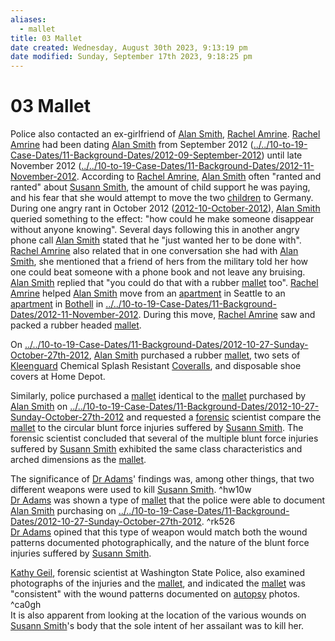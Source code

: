 ```yaml
---
aliases:
  - mallet
title: 03 Mallet
date created: Wednesday, August 30th 2023, 9:13:19 pm
date modified: Sunday, September 17th 2023, 9:18:25 pm
---
```


# 03 Mallet

Police also contacted an ex-girlfriend of [Alan Smith](../../70-to-79-People/72-Suspects-and-People-of-Interest/01%20Alan%20Smith.md), [Rachel Amrine](../../70-to-79-People/73-Family-and-Friends/04%20Rachel%20Amrine.md). [Rachel Amrine](../../70-to-79-People/73-Family-and-Friends/04%20Rachel%20Amrine.md) had been dating [Alan Smith](../../70-to-79-People/72-Suspects-and-People-of-Interest/01%20Alan%20Smith.md) from September 2012 ([../../10-to-19-Case-Dates/11-Background-Dates/2012-09-September-2012](../../10-to-19-Case-Dates/11-Background-Dates/2012-09-September-2012.md)) until late November 2012 ([../../10-to-19-Case-Dates/11-Background-Dates/2012-11-November-2012](../../10-to-19-Case-Dates/11-Background-Dates/2012-11-November-2012.md). According to [Rachel Amrine](../../70-to-79-People/73-Family-and-Friends/04%20Rachel%20Amrine.md), [Alan Smith](../../70-to-79-People/72-Suspects-and-People-of-Interest/01%20Alan%20Smith.md) often "ranted and ranted" about [Susann Smith](../../70-to-79-People/71-Victims/01%20Susann%20Smith.md), the amount of child support he was paying, and his fear that she would attempt to move the two [children](../../70-to-79-People/73-Family-and-Friends/07%20Children.md) to Germany. During one angry rant in October 2012 ([2012-10-October-2012](../../10-to-19-Case-Dates/11-Background-Dates/2012-10-October-2012.md)), [Alan Smith](../../70-to-79-People/72-Suspects-and-People-of-Interest/01%20Alan%20Smith.md) queried something to the effect: "how could he make someone disappear without anyone knowing". Several days following this in another angry phone call [Alan Smith](../../70-to-79-People/72-Suspects-and-People-of-Interest/01%20Alan%20Smith.md) stated that he "just wanted her to be done with". [Rachel Amrine](../../70-to-79-People/73-Family-and-Friends/04%20Rachel%20Amrine.md) also related that in one conversation she had with [Alan Smith](../../70-to-79-People/72-Suspects-and-People-of-Interest/01%20Alan%20Smith.md), she mentioned that a friend of hers from the military told her how one could beat someone with a phone book and not leave any bruising. [Alan Smith](../../70-to-79-People/72-Suspects-and-People-of-Interest/01%20Alan%20Smith.md) replied that "you could do that with a rubber [mallet](../../60-to-69-Evidence/63-Physical/03%20Mallet.md) too". [Rachel Amrine](../../70-to-79-People/73-Family-and-Friends/04%20Rachel%20Amrine.md) helped [Alan Smith](../../70-to-79-People/72-Suspects-and-People-of-Interest/01%20Alan%20Smith.md) move from an [apartment](../../50-to-59-Investigation/52-Key-Locations/05-Apartment.md) in Seattle to an [apartment](../../50-to-59-Investigation/52-Key-Locations/05-Apartment.md) in [Bothell](../../50-to-59-Investigation/52-Key-Locations/04-Bothell.md) in [../../10-to-19-Case-Dates/11-Background-Dates/2012-11-November-2012](../../10-to-19-Case-Dates/11-Background-Dates/2012-11-November-2012.md). During this move, [Rachel Amrine](../../70-to-79-People/73-Family-and-Friends/04%20Rachel%20Amrine.md) saw and packed a rubber headed [mallet](../../60-to-69-Evidence/63-Physical/03%20Mallet.md).

On [../../10-to-19-Case-Dates/11-Background-Dates/2012-10-27-Sunday-October-27th-2012](../../10-to-19-Case-Dates/11-Background-Dates/2012-10-27-Sunday-October-27th-2012.md), [Alan Smith](../../70-to-79-People/72-Suspects-and-People-of-Interest/01%20Alan%20Smith.md) purchased a rubber [mallet](../../60-to-69-Evidence/63-Physical/03%20Mallet.md), two sets of [Kleenguard](../../60-to-69-Evidence/63-Physical/02%20Kleenguard.md) Chemical Splash Resistant [Coveralls](../../60-to-69-Evidence/63-Physical/02%20Kleenguard.md), and disposable shoe covers at Home Depot.

Similarly, police purchased a [mallet](../../60-to-69-Evidence/63-Physical/03%20Mallet.md) identical to the [mallet](../../60-to-69-Evidence/63-Physical/03%20Mallet.md) purchased by [Alan Smith](../../70-to-79-People/72-Suspects-and-People-of-Interest/01%20Alan%20Smith.md) on [../../10-to-19-Case-Dates/11-Background-Dates/2012-10-27-Sunday-October-27th-2012](../../10-to-19-Case-Dates/11-Background-Dates/2012-10-27-Sunday-October-27th-2012.md) and requested a [forensic](../../60-to-69-Evidence/62-Forensic/03%20Forensic%20Evidence.md) scientist compare the [mallet](../../60-to-69-Evidence/63-Physical/03%20Mallet.md) to the circular blunt force injuries suffered by [Susann Smith](../../70-to-79-People/71-Victims/01%20Susann%20Smith.md). The forensic scientist concluded that several of the multiple blunt force injuries suffered by [Susann Smith](../../70-to-79-People/71-Victims/01%20Susann%20Smith.md) exhibited the same class characteristics and arched dimensions as the [mallet](../../60-to-69-Evidence/63-Physical/03%20Mallet.md).

The significance of [Dr Adams](../../70-to-79-People/76-Experts/04%20Dr%20Stanley%20Adams.md)' findings was, among other things, that two different weapons were used to kill [Susann Smith](../../70-to-79-People/71-Victims/01%20Susann%20Smith.md). ^hw10w  
[Dr Adams](../../70-to-79-People/76-Experts/04%20Dr%20Stanley%20Adams.md) was shown a type of [mallet](../../60-to-69-Evidence/63-Physical/03%20Mallet.md) that the police were able to document [Alan Smith](../../70-to-79-People/72-Suspects-and-People-of-Interest/01%20Alan%20Smith.md) purchasing on [../../10-to-19-Case-Dates/11-Background-Dates/2012-10-27-Sunday-October-27th-2012](../../10-to-19-Case-Dates/11-Background-Dates/2012-10-27-Sunday-October-27th-2012.md). ^rk526  
[Dr Adams](../../70-to-79-People/76-Experts/04%20Dr%20Stanley%20Adams.md) opined that this type of weapon would match both the wound patterns documented photographically, and the nature of the blunt force injuries suffered by [Susann Smith](../../70-to-79-People/71-Victims/01%20Susann%20Smith.md).

[Kathy Geil](../../70-to-79-People/76-Experts/05%20Kathy%20Geil.md), forensic scientist at Washington State Police, also examined photographs of the injuries and the [mallet](../../60-to-69-Evidence/63-Physical/03%20Mallet.md), and indicated the [mallet](../../60-to-69-Evidence/63-Physical/03%20Mallet.md) was "consistent" with the wound patterns documented on [autopsy](../../60-to-69-Evidence/62-Forensic/01%20Autopsy.md) photos. ^ca0gh  
It is also apparent from looking at the location of the various wounds on [Susann Smith](../../70-to-79-People/71-Victims/01%20Susann%20Smith.md)'s body that the sole intent of her assailant was to kill her.
